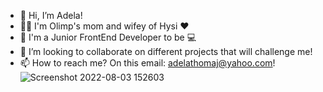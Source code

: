 - 👋 Hi, I’m Adela!
- 👶🏻 I'm Olimp's mom and wifey of Hysi ♥️
- 🌱 I'm a Junior FrontEnd Developer to be 💻
- 💞️ I’m looking to collaborate on different projects that will challenge me!
- 📫 How to reach me? On this email: adelathomaj@yahoo.com!
![Screenshot 2022-08-03 152603](https://user-images.githubusercontent.com/87237785/182686269-90474001-2d87-45b0-94ed-083c7cda598f.png)
